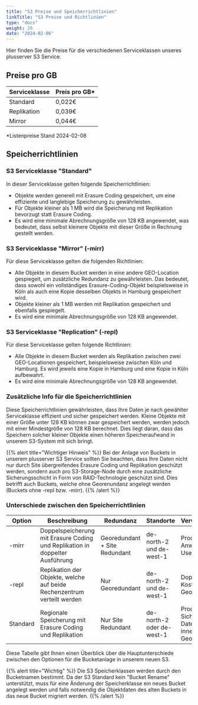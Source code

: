 ```yaml
---
title: "S3 Preise und Speicherrichtlinien"
linkTitle: "S3 Preise und Richtlinien"
type: "docs"
weight: 20
date: "2024-02-06"
---
```

Hier finden Sie die Preise für die verschiedenen Serviceklassen unseres plusserver S3 Service.

## Preise pro GB

| Serviceklasse | Preis pro GB*  |
|---------------|--------------|
| Standard      | 0,022€        |
| Replikation   | 0,039€        |
| Mirror        | 0,044€        |
*Listenpreise Stand 2024-02-08

## Speicherrichtlinien

### S3 Serviceklasse "Standard"

In dieser Serviceklasse gelten folgende Speicherrichtlinien:

- Objekte werden generell mit Erasure Coding gespeichert, um eine effiziente und langlebige Speicherung zu gewährleisten.
- Für Objekte kleiner als 1 MB wird die Speicherung mit Replikation bevorzugt statt Erasure Coding.
- Es wird eine minimale Abrechnungsgröße von 128 KB angewendet, was bedeutet, dass selbst kleinere Objekte mit dieser Größe in Rechnung gestellt werden.

### S3 Serviceklasse "Mirror" (<bucketname>-mirr)

Für diese Serviceklasse gelten die folgenden Richtlinien:

- Alle Objekte in diesem Bucket werden in eine andere GEO-Location gespiegelt, um zusätzliche Redundanz zu gewährleisten. Das bedeutet, dass sowohl ein vollständiges Erasure-Coding-Objekt beispielsweise in Köln als auch eine Kopie desselben Objekts in Hamburg gespeichert wird. 
- Objekte kleiner als 1 MB werden mit Replikation gespeichert und ebenfalls gespiegelt.
- Es wird eine minimale Abrechnungsgröße von 128 KB angewendet.

### S3 Serviceklasse "Replication" (<bucketname>-repl)

Für diese Serviceklasse gelten folgende Richtlinien:

- Alle Objekte in diesem Bucket werden als Replikation zwischen zwei GEO-Locationen gespeichert, beispielsweise zwischen Köln und Hamburg. Es wird jeweils eine Kopie in Hamburg und eine Kopie in Köln aufbewahrt.
- Es wird eine minimale Abrechnungsgröße von 128 KB angewendet.

### Zusätzliche Info für die Speicherrichtlinien
Diese Speicherrichtlinien gewährleisten, dass Ihre Daten je nach gewählter Serviceklasse effizient und sicher gespeichert werden. 
Kleine Objekte mit einer Größe unter 128 KB können zwar gespeichert werden, werden jedoch mit einer Mindestgröße von 128 KB berechnet. Dies liegt daran, dass das Speichern solcher kleiner Objekte einen höheren Speicheraufwand in unserem S3-System mit sich bringt.

{{% alert title="Wichtiger Hinweis" %}}
Bei der Anlage von Buckets in unserem plusserver S3 Service sollten Sie beachten, dass Ihre Daten nicht nur durch Site übergreifendes Erasure Coding und Replikation geschützt werden, sondern auch pro S3-Storage-Node durch eine zusätzliche Sicherungsschicht in Form von RAID-Technologie geschützt sind. Dies betrifft auch Buckets, welche ohne Georenundanz angelegt werden (Buckets ohne -repl bzw. -mirr).
{{% /alert %}}

### Unterschiede zwischen den Speicherrichtlinien

| Option | Beschreibung | Redundanz | Standorte | Verwendungszweck |
|--------|--------------|-----------|-----------|------------------|
| -mirr  | Doppelspeicherung mit Erasure Coding und Replikation in doppelter Ausführung | Georedundant + Site Redundant | de-north-2 und de-west-1 | Produktionskritische Anwendungen oder User-Daten |
| -repl  | Replikation der Objekte, welche auf beide Rechenzentrum verteilt werden | Nur Georedundant | de-north-2 und de-west-1 | Doppeltes Backup, Kostengünstige Georedundanz |
| Standard | Regionale Speicherung mit Erasure Coding und Replikation | Nur Site Redundant | de-north-2 oder de-west-1 | Produktions-Daten, Sichere Datenhaltung innerhalb einer Geolokation |

Diese Tabelle gibt Ihnen einen Überblick über die Hauptunterschiede zwischen den Optionen für die Bucketanlage in unserem neuen S3.

{{% alert title="Wichtig" %}}
Die S3 Speicherklassen werden durch den Bucketnamen bestimmt. Da der S3 Standard kein "Bucket Rename" unterstützt, muss für eine Änderung der Speicherklasse ein neues Bucket angelegt werden und falls notwendig die Objektdaten des alten Buckets in das neue Bucket migriert werden.
{{% /alert %}}